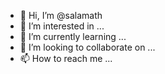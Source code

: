 - 👋 Hi, I’m @salamath
- 👀 I’m interested in ...
- 🌱 I’m currently learning ...
- 💞️ I’m looking to collaborate on ...
- 📫 How to reach me ...

<!---
salamath/salamath is a ✨ special ✨ repository because its `README.md` (this file) appears on your GitHub profile.
You can click the Preview link to take a look at your changes.
--->
